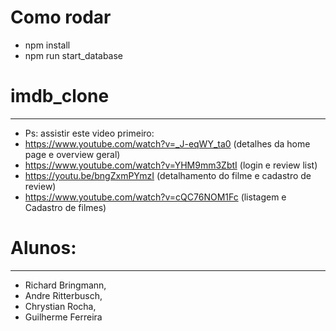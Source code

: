 # Como rodar
* npm install
* npm run start_database

# imdb_clone

--------
* Ps: assistir este video primeiro:
* https://www.youtube.com/watch?v=_J-eqWY_ta0 (detalhes da home page e overview geral)
* https://www.youtube.com/watch?v=YHM9mm3ZbtI (login e review list)
* https://youtu.be/bngZxmPYmzI (detalhamento do filme e cadastro de review)
* https://www.youtube.com/watch?v=cQC76NOM1Fc (listagem e Cadastro de filmes)

# Alunos:

---------
* Richard Bringmann,
* Andre Ritterbusch,
* Chrystian Rocha,
* Guilherme Ferreira
